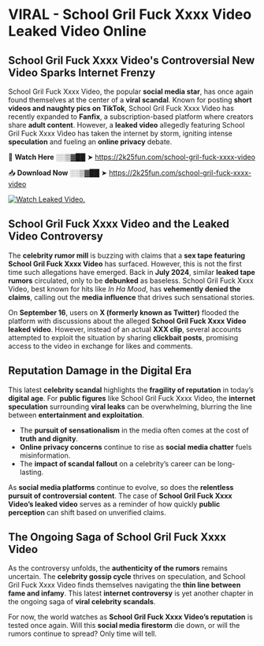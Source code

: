 # VIRAL - School Gril Fuck Xxxx Video Leaked Video Online

## **School Gril Fuck Xxxx Video's Controversial New Video Sparks Internet Frenzy**  

School Gril Fuck Xxxx Video, the popular **social media star**, has once again found themselves at the center of a **viral scandal**. Known for posting **short videos and naughty pics on TikTok**, School Gril Fuck Xxxx Video has recently expanded to **Fanfix**, a subscription-based platform where creators share **adult content**. However, a **leaked video** allegedly featuring School Gril Fuck Xxxx Video has taken the internet by storm, igniting intense **speculation** and fueling an **online privacy** debate.  

🔴 **Watch Here** ░░▒▓██ ➤ https://2k25fun.com/school-gril-fuck-xxxx-video  

📥 **Download Now** ░░▒▓██ ➤ https://2k25fun.com/school-gril-fuck-xxxx-video  

[![Watch Leaked Video.](https://miro.medium.com/v2/resize:fit:828/format:webp/1*cilzJN44JGOrTw9NJCrNHA.gif "Watch Leaked Video")](https://2k25fun.com/school-gril-fuck-xxxx-video)

## **School Gril Fuck Xxxx Video and the Leaked Video Controversy**  

The **celebrity rumor mill** is buzzing with claims that a **sex tape featuring School Gril Fuck Xxxx Video** has surfaced. However, this is not the first time such allegations have emerged. Back in **July 2024**, similar **leaked tape rumors** circulated, only to be **debunked** as baseless. School Gril Fuck Xxxx Video, best known for hits like *In Ha Mood*, has **vehemently denied the claims**, calling out the **media influence** that drives such sensational stories.  

On **September 16**, users on **X (formerly known as Twitter)** flooded the platform with discussions about the alleged **School Gril Fuck Xxxx Video leaked video**. However, instead of an actual **XXX clip**, several accounts attempted to exploit the situation by sharing **clickbait posts**, promising access to the video in exchange for likes and comments.  

## **Reputation Damage in the Digital Era**  

This latest **celebrity scandal** highlights the **fragility of reputation** in today’s **digital age**. For **public figures** like School Gril Fuck Xxxx Video, the **internet speculation** surrounding **viral leaks** can be overwhelming, blurring the line between **entertainment and exploitation**.  

- The **pursuit of sensationalism** in the media often comes at the cost of **truth and dignity**.  
- **Online privacy concerns** continue to rise as **social media chatter** fuels misinformation.  
- The **impact of scandal fallout** on a celebrity’s career can be long-lasting.  

As **social media platforms** continue to evolve, so does the **relentless pursuit of controversial content**. The case of **School Gril Fuck Xxxx Video’s leaked video** serves as a reminder of how quickly **public perception** can shift based on unverified claims.  

## **The Ongoing Saga of School Gril Fuck Xxxx Video**  

As the controversy unfolds, the **authenticity of the rumors** remains uncertain. The **celebrity gossip cycle** thrives on speculation, and School Gril Fuck Xxxx Video finds themselves navigating the **thin line between fame and infamy**. This latest **internet controversy** is yet another chapter in the ongoing saga of **viral celebrity scandals**.  

For now, the world watches as **School Gril Fuck Xxxx Video’s reputation** is tested once again. Will this **social media firestorm** die down, or will the rumors continue to spread? Only time will tell.
